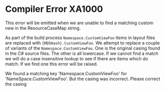 # Compiler Error XA1000

This error will be emitted when we are unable to find a matching custom new in the 
ResourceCaseMap string. 

As part of the build process `Namespace.CustomViewFoo` items in layout files are
replaced with `{MD5Hash}.CustomViewFoo`. We attempt to replace a couple of variants
of the `Namespace.CustomViewFoo`. One is the original casing found in the C# source
files. The other is all lowercase. If we cannot find a match we will do a case 
insensitive lookup to see if there are items which do match. If we find one this 
error will be raised.

We found a matching key 'Namespace.CustomViewFoo' for 'NameSpace.CustomViewFoo'. But the casing was incorrect. Please correct the casing